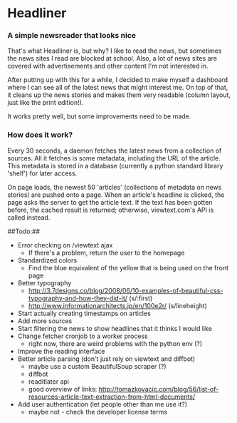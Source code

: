 # Headliner #
### A simple newsreader that looks nice ###

That's what Headliner is, but why? I like to read the news, but sometimes the news
sites I read are blocked at school. Also, a lot of news sites are covered with
advertisements and other content I'm not interested in. 

After putting up with this for a while, I decided to make myself a dashboard where
I can see all of the latest news that might interest me. On top of that, it cleans
up the news stories and makes them very readable (column layout, just like the
print edition!).

It works pretty well, but some improvements need to be made.

### How does it work? ###

Every 30 seconds, a daemon fetches the latest news from a collection of sources. All
it fetches is some metadata, including the URL of the article. This metadata is stored
in a database (currently a python standard library 'shelf') for later access.

On page loads, the newest 50 'articles' (collections of metadata on news stories) are
pushed onto a page. When an article's headline is clicked, the page asks the server to
get the article text. If the text has been gotten before, the cached result is returned;
otherwise, viewtext.com's API is called instead.

##Todo:##

* Error checking on /viewtext ajax
	* If there's a problem, return the user to the homepage
* Standardized colors
	* Find the blue equivalent of the yellow that is being used on the front page
* Better typography
	* http://3.7designs.co/blog/2008/06/10-examples-of-beautiful-css-typography-and-how-they-did-it/ (s/:first)
	* http://www.informationarchitects.jp/en/100e2r/ (s/lineheight)
* Start actually creating timestamps on articles
* Add more sources
* Start filtering the news to show headlines that it thinks I would like
* Change fetcher cronjob to a worker process
	* right now, there are weird problems with the python env (?)
* Improve the reading interface
* Better article parsing (don't just rely on viewtext and diffbot)
	* maybe use a custom BeautifulSoup scraper (?)
	* diffbot
	* readitlater api
	* good overview of links: http://tomazkovacic.com/blog/56/list-of-resources-article-text-extraction-from-html-documents/
* Add user authentication (let people other than me use it?)
	* maybe not - check the developer license terms
